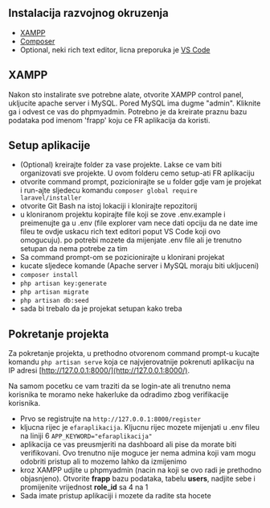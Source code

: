 ## Instalacija razvojnog okruzenja

- [XAMPP](https://www.apachefriends.org/download.html)
- [Composer](https://getcomposer.org/download/)
- Optional, neki rich text editor, licna preporuka je [VS Code](https://code.visualstudio.com/download)

## XAMPP

Nakon sto instalirate sve potrebne alate, otvorite XAMPP control panel, ukljucite apache server i MySQL. Pored MySQL ima dugme "admin". Kliknite ga i odvest ce vas do phpmyadmin. Potrebno je da kreirate praznu bazu podataka pod imenom 'frapp' koju ce FR aplikacija da koristi.

## Setup aplikacije

- (Optional) kreirajte folder za vase projekte. Lakse ce vam biti organizovati sve projekte. U ovom folderu cemo setup-ati FR aplikaciju
- otvorite command prompt, pozicionirajte se u folder gdje vam je projekat i run-ajte sljedecu komandu `composer global require laravel/installer`
- otvorite Git Bash na istoj lokaciji i klonirajte repozitorij
- u kloniranom projektu kopirajte file koji se zove .env.example i preimenujte ga u .env (file explorer vam nece dati opciju da ne date ime fileu te ovdje uskacu rich text editori poput VS Code koji ovo omogucuju). po potrebi mozete da mijenjate .env file ali je trenutno setupan da nema potrebe za tim
- Sa command prompt-om se pozicionirajte u klonirani projekat
- kucate sljedece komande (Apache server i MySQL moraju biti ukljuceni)
- `composer install`
- `php artisan key:generate`
- `php artisan migrate`
- `php artisan db:seed`
- sada bi trebalo da je projekat setupan kako treba

## Pokretanje projekta 

Za pokretanje projekta, u prethodno otvorenom command prompt-u kucajte komandu `php artisan serve` koja ce najvjerovatnije pokrenuti aplikaciju na IP adresi [http://127.0.0.1:8000/](http://127.0.0.1:8000/). 

Na samom pocetku ce vam traziti da se login-ate ali trenutno nema korisnika te moramo neke hakerluke da odradimo zbog verifikacije korisnika.
- Prvo se registrujte na `http://127.0.0.1:8000/register`
- kljucna rijec je `efaraplikacija`. Kljucnu rijec mozete mijenjati u .env fileu na liniji 6 `APP_KEYWORD="efaraplikacija"`
- aplikacija ce vas preusmjeriti na dashboard ali pise da morate biti verifikovani. Ovo trenutno nije moguce jer nema admina koji vam mogu odobriti pristup ali to mozemo lahko da izmijenimo
- kroz XAMPP udjite u phpmyadmin (nacin na koji se ovo radi je prethodno objasnjeno). Otvorite **frapp** bazu podataka, tabelu **users**, nadjite sebe i promijenite vrijednost **role_id** sa 4 na 1
- Sada imate pristup aplikaciji i mozete da radite sta hocete
